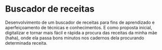 # Buscador de receitas

Desenvolvimento de um buscador de receitas para fins de aprendizado e aperfeiçoamento de técnicas e conhecimentos. E como proposta inicial, digitalizar e tornar mais fácil e rápida a procura das receitas da minha mãe (haha), onde ela passa bons minutos nos cadernos dela procurando determinada receita.
